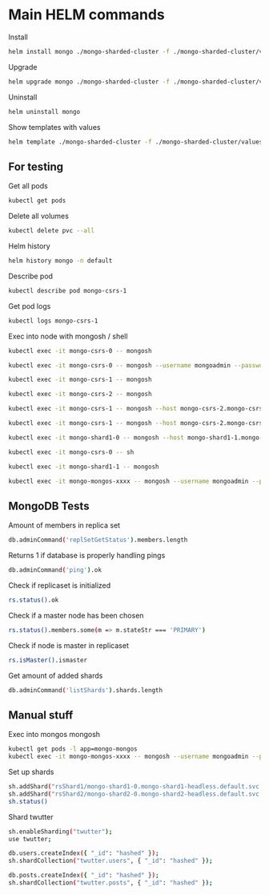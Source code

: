 # Main HELM commands

Install

```bash
helm install mongo ./mongo-sharded-cluster -f ./mongo-sharded-cluster/values.yaml
```

Upgrade

```bash
helm upgrade mongo ./mongo-sharded-cluster -f ./mongo-sharded-cluster/values.yaml
```

Uninstall

```bash
helm uninstall mongo
```

Show templates with values

```bash
helm template ./mongo-sharded-cluster -f ./mongo-sharded-cluster/values.yaml
```

## For testing

Get all pods

```bash
kubectl get pods
```

Delete all volumes

```bash
kubectl delete pvc --all
```

Helm history

```bash
helm history mongo -n default
```

Describe pod

```bash
kubectl describe pod mongo-csrs-1
```

Get pod logs

```bash
kubectl logs mongo-csrs-1
```

Exec into node with mongosh / shell

```bash
kubectl exec -it mongo-csrs-0 -- mongosh

kubectl exec -it mongo-csrs-0 -- mongosh --username mongoadmin --password securepassword

kubectl exec -it mongo-csrs-1 -- mongosh

kubectl exec -it mongo-csrs-2 -- mongosh

kubectl exec -it mongo-csrs-1 -- mongosh --host mongo-csrs-2.mongo-csrs-headless.default.svc.cluster.local:27017

kubectl exec -it mongo-csrs-1 -- mongosh --host mongo-csrs-2.mongo-csrs-headless.default.svc.cluster.local:27017 --username mongoadmin --password securepassword

kubectl exec -it mongo-shard1-0 -- mongosh --host mongo-shard1-1.mongo-shard1-headless.default.svc.cluster.local:27017

kubectl exec -it mongo-csrs-0 -- sh

kubectl exec -it mongo-shard1-1 -- mongosh

kubectl exec -it mongo-mongos-xxxx -- mongosh --username mongoadmin --password securepassword
```

## MongoDB Tests

Amount of members in replica set

```bash
db.adminCommand('replSetGetStatus').members.length
```

Returns 1 if database is properly handling pings

```bash
db.adminCommand('ping').ok
```

Check if replicaset is initialized

```bash
rs.status().ok
```

Check if a master node has been chosen

```bash
rs.status().members.some(m => m.stateStr === 'PRIMARY')
```

Check if node is master in replicaset

```bash
rs.isMaster().ismaster
```

Get amount of added shards

```bash
db.adminCommand('listShards').shards.length
```

## Manual stuff

Exec into mongos mongosh

```bash
kubectl get pods -l app=mongo-mongos
kubectl exec -it mongo-mongos-xxxx -- mongosh --username mongoadmin --password securepassword --authenticationDatabase admin
```

Set up shards

```bash
sh.addShard("rsShard1/mongo-shard1-0.mongo-shard1-headless.default.svc.cluster.local:27017");
sh.addShard("rsShard2/mongo-shard2-0.mongo-shard2-headless.default.svc.cluster.local:27017");
sh.status()
```

Shard twutter

```bash
sh.enableSharding("twutter");
use twutter;

db.users.createIndex({ "_id": "hashed" });
sh.shardCollection("twutter.users", { "_id": "hashed" });

db.posts.createIndex({ "_id": "hashed" });
sh.shardCollection("twutter.posts", { "_id": "hashed" });
```